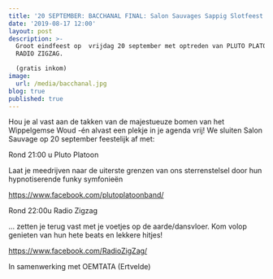 ```yaml
---
title: '20 SEPTEMBER: BACCHANAL FINAL: Salon Sauvages Sappig Slotfeest'
date: '2019-08-17 12:00'
layout: post
description: >-
  Groot eindfeest op  vrijdag 20 september met optreden van PLUTO PLATOON en
  RADIO ZIGZAG.

  (gratis inkom)
image:
  url: /media/bacchanal.jpg
blog: true
published: true
---
```

Hou je al vast aan de takken van de majestueuze bomen van het Wippelgemse Woud -én alvast een plekje in je agenda vrij! We sluiten Salon Sauvage op 20 september feestelijk af met:

Rond 21:00 u  Pluto Platoon

Laat je meedrijven naar de uiterste grenzen van ons sterrenstelsel door hun hypnotiserende funky symfonieën

https://www.facebook.com/plutoplatoonband/

Rond 22:00u Radio Zigzag

... zetten je terug vast met je voetjes op de aarde/dansvloer. Kom volop genieten van hun hete beats en lekkere hitjes!

https://www.facebook.com/RadioZigZag/

In samenwerking met OEMTATA (Ertvelde)
